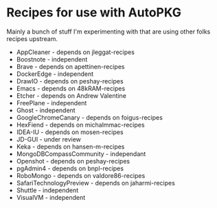 # Recipes for use with AutoPKG

Mainly a bunch of stuff I'm experimenting with that are using other folks recipes upstream.

-   AppCleaner - depends on jleggat-recipes
-   Boostnote - independent
-   Brave - depends on apettinen-recipes
-   DockerEdge - independent
-   DrawIO - depends on peshay-recipes
-   Emacs - depends on 48kRAM-recipes
-   Etcher - depends on Andrew Valentine
-   FreePlane - independent
-   Ghost - independent
-   GoogleChromeCanary - depends on foigus-recipes
-   HexFiend - depends on michalmmac-recipes
-   IDEA-IU - depends on mosen-recipes
-   JD-GUI - under review
-   Keka - depends on hansen-m-recipes
-   MongoDBCompassCommunity - independant
-   Openshot - depends on peshay-recipes
-   pgAdmin4 - depends on bnpl-recipes
-   RoboMongo - depends on valdore86-recipes
-   SafariTechnologyPreview - depends on jaharmi-recipes
-   Shuttle - independent
-   VisualVM - independent
